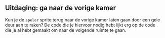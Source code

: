 ## Uitdaging: ga naar de vorige kamer

Kun je de `speler` sprite terug naar de vorige kamer laten gaan door een gele deur aan te raken? De code die je hiervoor nodig hebt lijkt erg op de code die je al hebt gemaakt om naar de volgende ruimte te gaan.